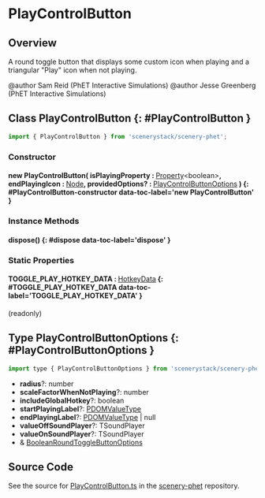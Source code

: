# PlayControlButton

## Overview

A round toggle button that displays some custom icon when playing and a triangular "Play" icon when not playing.

@author Sam Reid (PhET Interactive Simulations)
@author Jesse Greenberg (PhET Interactive Simulations)

## Class PlayControlButton {: #PlayControlButton }


```js
import { PlayControlButton } from 'scenerystack/scenery-phet';
```
### Constructor

#### new PlayControlButton( isPlayingProperty : <span style="font-weight: 400;">[Property](../axon/Property.md)&lt;<span style="color: hsla(calc(var(--md-hue) + 180deg),80%,40%,1);">boolean</span>&gt;</span>, endPlayingIcon : <span style="font-weight: 400;">[Node](../scenery/Node.md)</span>, providedOptions? : <span style="font-weight: 400;">[PlayControlButtonOptions](../scenery-phet/PlayControlButton.md#PlayControlButtonOptions)</span> ) {: #PlayControlButton-constructor data-toc-label='new PlayControlButton' }

### Instance Methods

#### dispose() {: #dispose data-toc-label='dispose' }

### Static Properties

#### TOGGLE_PLAY_HOTKEY_DATA : <span style="font-weight: 400;">[HotkeyData](../scenery/HotkeyData.md)</span> {: #TOGGLE_PLAY_HOTKEY_DATA data-toc-label='TOGGLE_PLAY_HOTKEY_DATA' }

(readonly)



## Type PlayControlButtonOptions {: #PlayControlButtonOptions }


```js
import type { PlayControlButtonOptions } from 'scenerystack/scenery-phet';
```


- **radius**?: <span style="color: hsla(calc(var(--md-hue) + 180deg),80%,40%,1);">number</span>
- **scaleFactorWhenNotPlaying**?: <span style="color: hsla(calc(var(--md-hue) + 180deg),80%,40%,1);">number</span>
- **includeGlobalHotkey**?: <span style="color: hsla(calc(var(--md-hue) + 180deg),80%,40%,1);">boolean</span>
- **startPlayingLabel**?: [PDOMValueType](../scenery/ParallelDOM.md#PDOMValueType)
- **endPlayingLabel**?: [PDOMValueType](../scenery/ParallelDOM.md#PDOMValueType) | <span style="color: hsla(calc(var(--md-hue) + 180deg),80%,40%,1);">null</span>
- **valueOffSoundPlayer**?: TSoundPlayer
- **valueOnSoundPlayer**?: TSoundPlayer
- &amp; [BooleanRoundToggleButtonOptions](../sun/BooleanRoundToggleButton.md#BooleanRoundToggleButtonOptions)




## Source Code

See the source for [PlayControlButton.ts](https://github.com/phetsims/scenery-phet/blob/main/js/buttons/PlayControlButton.ts) in the [scenery-phet](https://github.com/phetsims/scenery-phet) repository.
